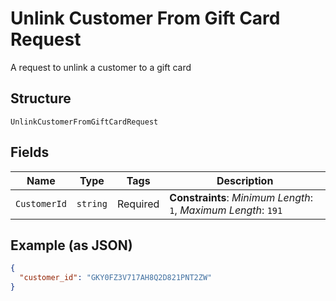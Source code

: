
# Unlink Customer From Gift Card Request

A request to unlink a customer to a gift card

## Structure

`UnlinkCustomerFromGiftCardRequest`

## Fields

| Name | Type | Tags | Description |
|  --- | --- | --- | --- |
| `CustomerId` | `string` | Required | **Constraints**: *Minimum Length*: `1`, *Maximum Length*: `191` |

## Example (as JSON)

```json
{
  "customer_id": "GKY0FZ3V717AH8Q2D821PNT2ZW"
}
```

